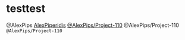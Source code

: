 # testtest


@AlexPips
[AlexPiperidis](https://github.com/AlexPips)
[@AlexPips/Project-110]( https://github.com/AlexPips/Project-110)
@AlexPips/Project-110
`@AlexPips/Project-110`
